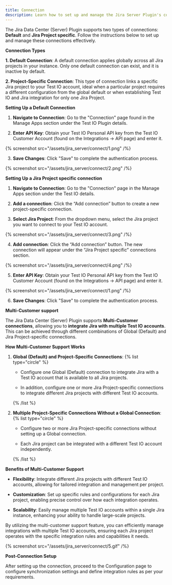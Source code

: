 ```yaml
---
title: Connection
description: Learn how to set up and manage the Jira Server Plugin's connections.
---
```


The Jira Data Center (Server) Plugin supports two types of connections: **Default** and **Jira Project specific**. Follow the instructions below to set up and manage these connections effectively.

**Connection Types**

**1. Default Connection**: A default connection applies globally across all Jira projects in your instance. Only one default connection can exist, and it is inactive by default.

**2. Project-Specific Connection**: This type of connection links a specific Jira project to your Test IO account, ideal when a particular project requires a different configuration from the global default or when establishing Test IO and Jira integration for only one Jira Project.

**Setting Up a Default Connection**

1. **Navigate to Connection**: Go to the "Connection" page found in the Manage Apps section under the Test IO Plugin details.

2. **Enter API Key**: Obtain your Test IO Personal API key from the Test IO Customer Account (found on the Integrations -> API page) and enter it.

{% screenshot src="/assets/jira_server/connect/1.png" /%}

3. **Save Changes**: Click "Save" to complete the authentication process.

{% screenshot src="/assets/jira_server/connect/2.png" /%}

**Setting Up a Jira Project specific connection**

1. **Navigate to Connection**: Go to the "Connection" page in the Manage Apps section under the Test IO details.

2. **Add a connection**: Click the “Add connection” button to create a new project-specific connection.

3. **Select Jira Project**: From the dropdown menu, select the Jira project you want to connect to your Test IO account.

{% screenshot src="/assets/jira_server/connect/3.png" /%}

4. **Add connection**: Click the “Add connection” button. The new connection will appear under the “Jira Project specific” connections section.

{% screenshot src="/assets/jira_server/connect/4.png" /%}

5. **Enter API Key**: Obtain your Test IO Personal API key from the Test IO Customer Account (found on the Integrations -> API page) and enter it.

{% screenshot src="/assets/jira_server/connect/1.png" /%}

6. **Save Changes**: Click "Save" to complete the authentication process.

**Multi-Customer support**

The Jira Data Center (Server) Plugin supports **Multi-Customer connections**, allowing you to **integrate Jira with multiple Test IO accounts**. This can be achieved through different combinations of Global (Default) and Jira Project-specific connections.

**How Multi-Customer Support Works**

1. **Global (Default) and Project-Specific Connections**:
   {% list type="circle" %}

   - Configure one Global (Default) connection to integrate Jira with a Test IO account that is available to all Jira projects.

   - In addition, configure one or more Jira Project-specific connections to integrate different Jira projects with different Test IO accounts.

   {% /list %}

2. **Multiple Project-Specific Connections Without a Global Connection**:
   {% list type="circle" %}

   - Configure two or more Jira Project-specific connections without setting up a Global connection.

   - Each Jira project can be integrated with a different Test IO account independently.

   {% /list %}

**Benefits of Multi-Customer Support**

- **Flexibility**: Integrate different Jira projects with different Test IO accounts, allowing for tailored integration and management per project.

- **Customization**: Set up specific rules and configurations for each Jira project, enabling precise control over how each integration operates.

- **Scalability**: Easily manage multiple Test IO accounts within a single Jira instance, enhancing your ability to handle large-scale projects.

By utilizing the multi-customer support feature, you can efficiently manage integrations with multiple Test IO accounts, ensuring each Jira project operates with the specific integration rules and capabilities it needs.

{% screenshot src="/assets/jira_server/connect/5.gif" /%}

**Post-Connection Setup**

After setting up the connection, proceed to the Configuration page to configure synchronization settings and define integration rules as per your requirements.
